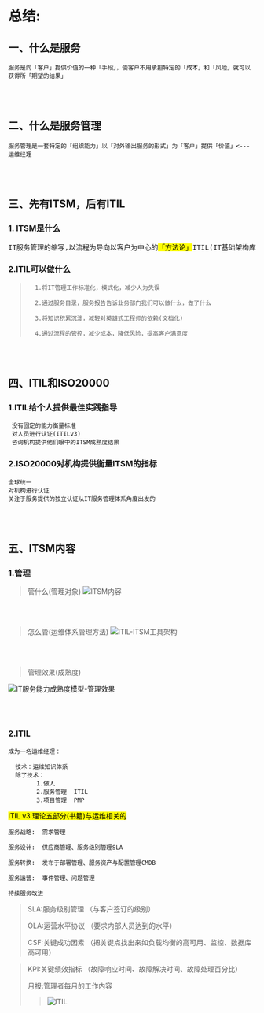 # 总结:

## 一、什么是服务
    服务是向「客户」提供价值的一种「手段」，使客户不用承担特定的「成本」和「风险」就可以获得所「期望的结果」

<br>
</br>

## 二、什么是服务管理
    服务管理是一套特定的「组织能力」以「对外输出服务的形式」为「客户」提供「价值」<---运维经理

<br>
</br>

## 三、先有ITSM，后有ITIL

### 1. ITSM是什么
<pre>IT服务管理的缩写,以流程为导向以客户为中心的<mark>「方法论」</mark>ITIL(IT基础架构库)是<mark>ITSM的最佳实践</mark>,ITIL为ITSM提供创建了一组「核心流程」和「专有名词」</pre>

### 2.ITIL可以做什么
		
>		1.将IT管理工作标准化，模式化，减少人为失误
>
>		2.通过服务目录，服务报告告诉业务部门我们可以做什么，做了什么
>
>		3.将知识积累沉淀，减轻对英雄式工程师的依赖(文档化)
>
>		4.通过流程的管控，减少成本，降低风险，提高客户满意度

<br>
</br>

## 四、ITIL和ISO20000

### 1.ITIL给个人提供最佳实践指导
     没有固定的能力衡量标准
	 对人员进行认证(ITILv3)
	 咨询机构提供他们眼中的ITSM成熟度结果 
 

### 2.ISO20000对机构提供衡量ITSM的指标
    全球统一
    对机构进行认证
    关注于服务提供的独立认证从IT服务管理体系角度出发的

<br>
</br>

## 五、ITSM内容

### 1.管理
  > 管什么(管理对象)
![ITSM内容](http://ozxcyqizw.bkt.clouddn.com/ITSM内容.png)

 
 <br>
</br>

  > 怎么管(运维体系管理方法)
  ![ITIL-ITSM工具架构](http://ozxcyqizw.bkt.clouddn.com/ITIL-ITSM工具架构.png)


  <br>
  </br>
  
  > 管理效果(成熟度)
 
![IT服务能力成熟度模型-管理效果](http://ozxcyqizw.bkt.clouddn.com/IT服务能力成熟度模型-管理效果.png)


<br>
</br>

### 2.ITIL
	成为一名运维经理：

	  技术：运维知识体系
	  除了技术：
	        1.做人
			2.服务管理  ITIL
			3.项目管理  PMP
	 


<mark>ITIL v3 理论五部分(书籍)与运维相关的</mark>

    服务战略:  需求管理
    
    服务设计:  供应商管理、服务级别管理SLA

    服务转换:  发布于部署管理、服务资产与配置管理CMDB
 
    服务运营:  事件管理、问题管理
 
    持续服务改进
    
    

>SLA:服务级别管理 （与客户签订的级别）
>
>OLA:运营水平协议 （要求内部人员达到的水平）
>
>CSF:关键成功因素 （把关键点找出来如负载均衡的高可用、监控、数据库高可用）

>KPI:关键绩效指标 （故障响应时间、故障解决时间、故障处理百分比）
>
>月报:管理者每月的工作内容
>> ![ITIL](http://ozxcyqizw.bkt.clouddn.com/ITIL.png)

